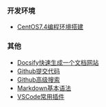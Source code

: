 <!--
 * @Description: 
 * @Version: 2.0
 * @Autor: llxs
 * @Date: 2021-12-16 17:26:50
 * @LastEditors: llxs
 * @LastEditTime: 2021-12-17 10:53:34
-->

### 开发环境

- [CentOS7.4编程环境搭建](blog/Linux/CentOS_environment)

### 其他
- [Docsify快速生成一个文档网站](blog/Linux/Docsify)
- [Github提交代码](blog/Linux/Github_push)
- [Github高级搜索](blog/Linux/Github_search)
- [Markdown基本语法](blog/Linux/Markdown)
- [VSCode常用插件](blog/Linux/VSCode_plugin)

